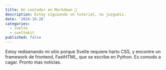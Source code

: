 ```yaml
---
title: Un contador en Markdown 🤔
description: Estoy siguiendo un tutorial, no juzguéis.
date: '2024-10-26'
categories:
  - svelte
  - sveltekit
published: false
---
```


Estoy redisenando mi sitio porque Svelte requiere harto CSS, y encontre un framework de frontend, FastHTML, que se escribe en Python. Es comodo a cagar. Pronto mas noticias.
